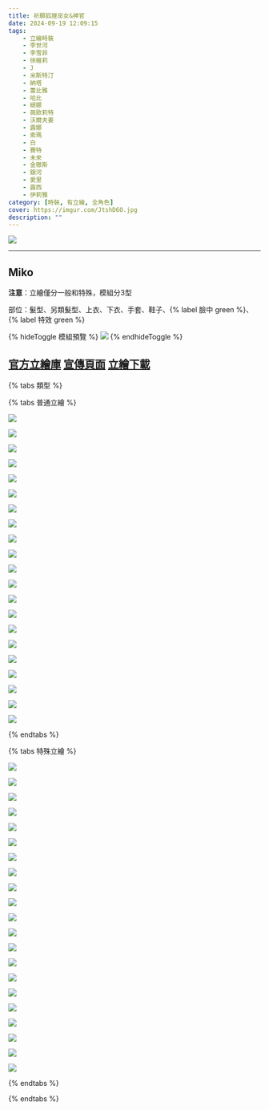 ```yaml
---
title: 祈願狐狸巫女&神官
date: 2024-09-19 12:09:15
tags:
    - 立繪時裝
    - 李世河
    - 李雪菲
    - 徐維莉
    - J
    - 米斯特汀
    - 納塔
    - 蕾比雅
    - 哈比
    - 緹娜
    - 薇歐莉特
    - 沃爾夫姜
    - 露娜
    - 索瑪
    - 白
    - 賽特
    - 未來
    - 金徹斯
    - 銀河
    - 愛里
    - 露西
    - 伊莉雅
category: [時裝, 有立繪, 全角色]
cover: https://imgur.com/JtshD6O.jpg
description: ""
---
```


![](https://imgur.com/JtshD6O.jpg)

---
## Miko

**注意**：立繪僅分一般和特殊，模組分3型

部位：髮型、另類髮型、上衣、下衣、手套、鞋子、{% label 臉中 green %}、{% label 特效 green %}

{% hideToggle 模組預覽 %}
![](https://imgur.com/EK0G5Kl.png)
{% endhideToggle %}

[官方立繪庫](https://closers.nexon.com/Pds/FanSiteKit)
[宣傳頁面](https://closers.nexon.com/Events2024/0919/Costume)
[立繪下載](https://closers.vod.nexoncdn.co.kr/site/fansitekit/Closers_FansiteKit_Miko_240919_FKXHP6LAYN4BPUDO.zip)
---

{% tabs 類型 %}
<!-- tab 普通角色立繪-->
{% tabs 普通立繪 %}
<!-- tab 李世河(Seha)-->
[![](https://i.imgur.com/u5EkkVeh.png)](https://i.imgur.com/u5EkkVe.png)
<!-- endtab -->
<!-- tab 李雪菲(Seulbi)-->
[![](https://i.imgur.com/EBhvgrOh.png)](https://i.imgur.com/EBhvgrO.png)
<!-- endtab -->
<!-- tab 徐維莉(Yuri)-->
[![](https://i.imgur.com/uZAHgrEh.png)](https://i.imgur.com/uZAHgrE.png)
<!-- endtab -->
<!-- tab J-->
[![](https://i.imgur.com/elUuU7sh.png)](https://i.imgur.com/elUuU7s.png)
<!-- endtab -->
<!-- tab 米斯特汀(Tein)-->
[![](https://i.imgur.com/R68pu2lh.png)](https://i.imgur.com/R68pu2l.png)
<!-- endtab -->
<!-- tab 納塔(Nata)-->
[![](https://i.imgur.com/pPXSsOgh.png)](https://i.imgur.com/pPXSsOg.png)
<!-- endtab -->
<!-- tab 蕾比雅(Levia)-->
[![](https://i.imgur.com/ywzh4g1h.png)](https://i.imgur.com/ywzh4g1.png)
<!-- endtab -->
<!-- tab 哈比(Harpy)-->
[![](https://i.imgur.com/sMq2cB4h.png)](https://i.imgur.com/sMq2cB4.png)
<!-- endtab -->
<!-- tab 緹娜(Tina)-->
[![](https://i.imgur.com/DowayrVh.png)](https://i.imgur.com/DowayrV.png)
<!-- endtab -->
<!-- tab 薇歐莉特(Violet)-->
[![](https://i.imgur.com/QIHFPOAh.png)](https://i.imgur.com/QIHFPOA.png)
<!-- endtab -->
<!-- tab 沃爾夫姜(Wolfgang)-->
[![](https://i.imgur.com/6mBo6VPh.png)](https://i.imgur.com/6mBo6VP.png)
<!-- endtab -->
<!-- tab 露娜(Luna)-->
[![](https://i.imgur.com/su3INT1h.png)](https://i.imgur.com/su3INT1.png)
<!-- endtab -->
<!-- tab 索瑪(Soma)-->
[![](https://i.imgur.com/Vt48as5h.png)](https://i.imgur.com/Vt48as5.png)
<!-- endtab -->
<!-- tab 白(Bai)-->
[![](https://i.imgur.com/ACENzvPh.png)](https://i.imgur.com/ACENzvP.png)
<!-- endtab -->
<!-- tab 賽特(Seth)-->
[![](https://i.imgur.com/7EarlL4h.png)](https://i.imgur.com/7EarlL4.png)
<!-- endtab -->
<!-- tab 未來(Mirae)-->
[![](https://i.imgur.com/ygfgsBNh.png)](https://i.imgur.com/ygfgsBN.png)
<!-- endtab -->
<!-- tab 徹斯(Chulsoo)-->
[![](https://i.imgur.com/bYuuuGCh.png)](https://i.imgur.com/bYuuuGC.png)
<!-- endtab -->
<!-- tab 銀河(Eunha)-->
[![](https://i.imgur.com/qkTCan8h.png)](https://i.imgur.com/qkTCan8.png)
<!-- endtab -->
<!-- tab 露西(Lucy)-->
[![](https://i.imgur.com/XzA0tXhh.png)](https://i.imgur.com/XzA0tXh.png)
<!-- endtab -->
<!-- tab 愛里(Aeri)-->
[![](https://i.imgur.com/M02MisOh.png)](https://i.imgur.com/M02MisO.png)
<!-- endtab -->
<!-- tab 伊莉雅(Ria)-->
[![](https://i.imgur.com/ps4dyDrh.png)](https://i.imgur.com/ps4dyDr.png)
<!-- endtab -->
{% endtabs %}
<!-- endtab -->

<!-- tab 特殊角色立繪-->
{% tabs 特殊立繪 %}
<!-- tab 李世河(Seha)-->
[![](https://i.imgur.com/6UgwMPvh.png)](https://i.imgur.com/6UgwMPv.png)
<!-- endtab -->
<!-- tab 李雪菲(Seulbi)-->
[![](https://i.imgur.com/iRvbuLHh.png)](https://i.imgur.com/iRvbuLH.png)
<!-- endtab -->
<!-- tab 徐維莉(Yuri)-->
[![](https://i.imgur.com/YPqtVPuh.png)](https://i.imgur.com/YPqtVPu.png)
<!-- endtab -->
<!-- tab J-->
[![](https://i.imgur.com/5O4p2jjh.png)](https://i.imgur.com/5O4p2jj.png)
<!-- endtab -->
<!-- tab 米斯特汀(Tein)-->
[![](https://i.imgur.com/sL0qTD1h.png)](https://i.imgur.com/sL0qTD1.png)
<!-- endtab -->
<!-- tab 納塔(Nata)-->
[![](https://i.imgur.com/eB9X5Ffh.png)](https://i.imgur.com/eB9X5Ff.png)
<!-- endtab -->
<!-- tab 蕾比雅(Levia)-->
[![](https://i.imgur.com/Rirhx5nh.png)](https://i.imgur.com/Rirhx5n.png)
<!-- endtab -->
<!-- tab 哈比(Harpy)-->
[![](https://i.imgur.com/DOVKCv5h.png)](https://i.imgur.com/DOVKCv5.png)
<!-- endtab -->
<!-- tab 緹娜(Tina)-->
[![](https://i.imgur.com/fgmoLGwh.png)](https://i.imgur.com/fgmoLGw.png)
<!-- endtab -->
<!-- tab 薇歐莉特(Violet)-->
[![](https://i.imgur.com/5RCEh0eh.png)](https://i.imgur.com/5RCEh0e.png)
<!-- endtab -->
<!-- tab 沃爾夫姜(Wolfgang)-->
[![](https://i.imgur.com/Mo0i8Hhh.png)](https://i.imgur.com/Mo0i8Hh.png)
<!-- endtab -->
<!-- tab 露娜(Luna)-->
[![](https://i.imgur.com/3xERDpsh.png)](https://i.imgur.com/3xERDps.png)
<!-- endtab -->
<!-- tab 索瑪(Soma)-->
[![](https://i.imgur.com/ZZv4Tuhh.png)](https://i.imgur.com/ZZv4Tuh.png)
<!-- endtab -->
<!-- tab 白(Bai)-->
[![](https://i.imgur.com/BQ6uFMfh.png)](https://i.imgur.com/BQ6uFMf.png)
<!-- endtab -->
<!-- tab 賽特(Seth)-->
[![](https://i.imgur.com/QA5usVwh.png)](https://i.imgur.com/QA5usVw.png)
<!-- endtab -->
<!-- tab 未來(Mirae)-->
[![](https://i.imgur.com/XDRjhNKh.png)](https://i.imgur.com/XDRjhNK.png)
<!-- endtab -->
<!-- tab 徹斯(Chulsoo)-->
[![](https://i.imgur.com/MzshNlgh.png)](https://i.imgur.com/MzshNlg.png)
<!-- endtab -->
<!-- tab 銀河(Eunha)-->
[![](https://i.imgur.com/p5kueXkh.png)](https://i.imgur.com/p5kueXk.png)
<!-- endtab -->
<!-- tab 露西(Lucy)-->
[![](https://i.imgur.com/juOW1CLh.png)](https://i.imgur.com/juOW1CL.png)
<!-- endtab -->
<!-- tab 愛里(Aeri)-->
[![](https://i.imgur.com/g6syh5Dh.png)](https://i.imgur.com/g6syh5D.png)
<!-- endtab -->
<!-- tab 伊莉雅(Ria)-->
[![](https://i.imgur.com/EEd8E4zh.png)](https://i.imgur.com/EEd8E4z.png)
<!-- endtab -->
{% endtabs %}
<!-- endtab -->

{% endtabs %}
